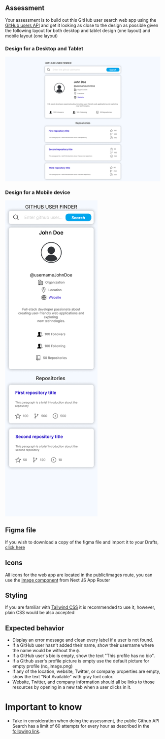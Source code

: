 ## Assessment

Your assessment is to build out this GitHub user search web app using the [GitHub users API](https://docs.github.com/en/rest/reference/users#get-a-user) and get it looking as close to the design as possible given the following layout for both desktop and tablet design (one layout) and mobile layout (one layout)

### Design for a Desktop and Tablet

[![Desktop and tablet design](./public/images/desktop_tablet_design.png)](./public/images/desktop_tablet_design.png)

### Design for a Mobile device

[![Mobile device](./public/images/mobile_design.png)](./public/images/mobile_design.png)

## Figma file

If you wish to download a copy of the figma file and import it to your Drafts, [click here](https://drive.google.com/file/d/1F2Qs9HYa9kEwIg-mbnl9RBHBFLSk2i0Z/view?usp=sharing)

## Icons

All icons for the web app are located in the public/images route, you can use the [Image component](https://nextjs.org/docs/app/api-reference/components/image) from Next JS App Router

## Styling

If you are familiar with [Tailwind CSS](https://tailwindcss.com/) it is recommended to use it, however, plain CSS would be also accepted

## Expected behavior

- Display an error message and clean every label if a user is not found.
- If a GitHub user hasn't added their name, show their username where the name would be without the `@`.
- If a GitHub user's bio is empty, show the text "This profile has no bio".
- If a Github user's profile picture is empty use the default picture for empty profile (no_image.png)
- If any of the location, website, Twitter, or company properties are empty, show the text "Not Available" with gray font color.
- Website, Twitter, and company information should all be links to those resources by opening in a new tab when a user clicks in it.

# Important to know

- Take in consideration when doing the assessment, the public Github API Search has a limit of 60 attempts for every hour as described in the [following link](https://docs.github.com/en/rest/using-the-rest-api/rate-limits-for-the-rest-api?apiVersion=2022-11-28#primary-rate-limit-for-unauthenticated-users).
